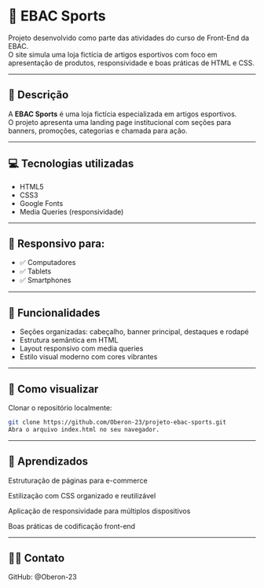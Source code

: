 # 🏀 EBAC Sports

Projeto desenvolvido como parte das atividades do curso de Front-End da EBAC.  
O site simula uma loja fictícia de artigos esportivos com foco em apresentação de produtos, responsividade e boas práticas de HTML e CSS.

---

## 📄 Descrição

A **EBAC Sports** é uma loja fictícia especializada em artigos esportivos.  
O projeto apresenta uma landing page institucional com seções para banners, promoções, categorias e chamada para ação.

---

## 💻 Tecnologias utilizadas

- HTML5  
- CSS3  
- Google Fonts  
- Media Queries (responsividade)

---

## 📱 Responsivo para:

- ✅ Computadores  
- ✅ Tablets  
- ✅ Smartphones

---

## 🛒 Funcionalidades

- Seções organizadas: cabeçalho, banner principal, destaques e rodapé  
- Estrutura semântica em HTML  
- Layout responsivo com media queries  
- Estilo visual moderno com cores vibrantes

---

## 🚀 Como visualizar

Clonar o repositório localmente:

```bash
git clone https://github.com/Oberon-23/projeto-ebac-sports.git
Abra o arquivo index.html no seu navegador.
```
---

## 🧠 Aprendizados
Estruturação de páginas para e-commerce

Estilização com CSS organizado e reutilizável

Aplicação de responsividade para múltiplos dispositivos

Boas práticas de codificação front-end

---

## 🙋‍♂️ Contato
GitHub: @Oberon-23
